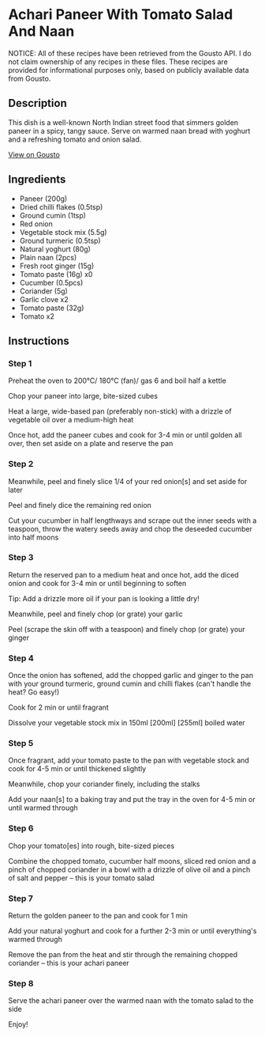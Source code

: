 # Achari Paneer With Tomato Salad And Naan

NOTICE: All of these recipes have been retrieved from the Gousto API. I do not claim ownership of any recipes in these files. These recipes are provided for informational purposes only, based on publicly available data from Gousto.

## Description

This dish is a well-known North Indian street food that simmers golden paneer in a spicy, tangy sauce. Serve on warmed naan bread with yoghurt and a refreshing tomato and onion salad. 

[View on Gousto](https://www.gousto.co.uk/recipes/cookbook/achari-paneer-with-naan-tomato-salad)

## Ingredients

- Paneer (200g)
- Dried chilli flakes (0.5tsp)
- Ground cumin (1tsp)
- Red onion
- Vegetable stock mix (5.5g)
- Ground turmeric (0.5tsp)
- Natural yoghurt (80g)
- Plain naan (2pcs)
- Fresh root ginger (15g)
- Tomato paste (16g) x0
- Cucumber (0.5pcs)
- Coriander (5g)
- Garlic clove x2
- Tomato paste (32g)
- Tomato x2

## Instructions


### Step 1

Preheat the oven to 200°C/ 180°C (fan)/ gas 6 and boil half a kettle

Chop your paneer into large, bite-sized cubes

Heat a large, wide-based pan (preferably non-stick) with a drizzle of vegetable oil over a medium-high heat

Once hot, add the paneer cubes and cook for 3-4 min or until golden all over, then set aside on a plate and reserve the pan


### Step 2

Meanwhile, peel and finely slice 1/4 of your red onion[s] and set aside for later

Peel and finely dice the remaining red onion

Cut your cucumber in half lengthways and scrape out the inner seeds with a teaspoon, throw the watery seeds away and chop the deseeded cucumber into half moons


### Step 3

Return the reserved pan to a medium heat and once hot, add the diced onion and cook for 3-4 min or until beginning to soften

Tip: Add a drizzle more oil if your pan is looking a little dry!

Meanwhile, peel and finely chop (or grate) your garlic

Peel (scrape the skin off with a teaspoon) and finely chop (or grate) your ginger


### Step 4

Once the onion has softened, add the chopped garlic and ginger to the pan with your ground turmeric, ground cumin and chilli flakes (can't handle the heat? Go easy!)

Cook for 2 min or until fragrant

Dissolve your vegetable stock mix in 150ml <span class="text-purple">[200ml]</span> <span class="text-danger">[255ml]</span> boiled water


### Step 5

Once fragrant, add your tomato paste to the pan with vegetable stock and cook for 4-5 min or until thickened slightly

Meanwhile, chop your coriander finely, including the stalks

Add your naan[s] to a baking tray and put the tray in the oven for 4-5 min or until warmed through


### Step 6

Chop your tomato[es] into rough, bite-sized pieces

Combine the chopped tomato, cucumber half moons, sliced red onion and a pinch of chopped coriander in a bowl with a drizzle of olive oil and a pinch of salt and pepper – this is your tomato salad


### Step 7

Return the golden paneer to the pan and cook for 1 min

Add your natural yoghurt and cook for a further 2-3 min or until everything's warmed through

Remove the pan from the heat and stir through the remaining chopped coriander – this is your achari paneer

### Step 8

Serve the achari paneer over the warmed naan with the tomato salad to the side

Enjoy!

